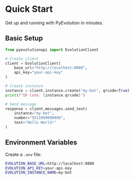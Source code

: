 # Quick Start

Get up and running with PyEvolution in minutes.

## Basic Setup

```python
from pyevolutionapi import EvolutionClient

# Create client
client = EvolutionClient(
    base_url="http://localhost:8080",
    api_key="your-api-key"
)

# Create instance
instance = client.instance.create("my-bot", qrcode=True)
print(f"QR Code: {instance.qrcode}")

# Send message
response = client.messages.send_text(
    instance="my-bot",
    number="5511999999999", 
    text="Hello World!"
)
```

## Environment Variables

Create a `.env` file:

```bash
EVOLUTION_BASE_URL=http://localhost:8080
EVOLUTION_API_KEY=your-api-key
EVOLUTION_INSTANCE_NAME=my-bot
```